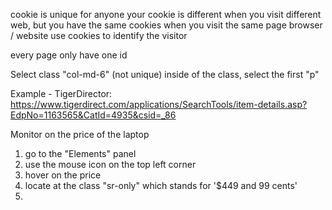 cookie is unique for anyone
your cookie is different when you visit different web, but you have the same cookies when you visit the same page
browser / website use cookies to identify the visitor

every page only have one id

Select class "col-md-6" (not unique)
  inside of the class, select the first "p"
  
  
 Example - TigerDirector:
 https://www.tigerdirect.com/applications/SearchTools/item-details.asp?EdpNo=1163565&CatId=4935&csid=_86

Monitor on the price of the laptop
1. go to the "Elements" panel
2. use the mouse icon on the top left corner
3. hover on the price
4. locate at the class "sr-only" which stands for '$449 and 99 cents'
5. 
